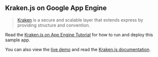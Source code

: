 ## Kraken.js on Google App Engine

> [Kraken][1] is a secure and scalable layer that extends express by providing
structure and convention.

Read the [Kraken.js on App Engine Tutorial][2] for how to run and deploy this
sample app.

You can also view the [live demo][3] and read the [Kraken.js documentation][4].

[1]: http://krakenjs.com
[2]: https://cloud.google.com/nodejs/resources/frameworks/kraken
[3]: http://kraken-dot-nodejs-docs-samples.appspot.com
[4]: http://krakenjs.com/index.html#getting-started
